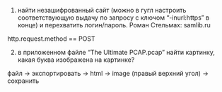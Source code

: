 1. найти незашифрованный сайт (можно в гугл настроить соответствующую выдачу по запросу с ключом “-inurl:https” в конце) и перехватить логин/пароль.
Роман Стельмах: samlib.ru

http.request.method == POST

2. в приложенном файле “The Ultimate PCAP.pcap” найти картинку, какая буква изображена на картинке?

файл -> экспортировать -> html -> image (правый верхний угол) -> сохранить




